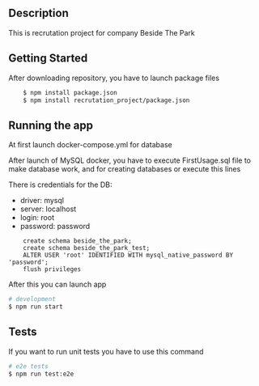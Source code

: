 ## Description

This is recrutation project for company Beside The Park

## Getting Started

After downloading repository, you have to launch package files
```bash
    $ npm install package.json
    $ npm install recrutation_project/package.json
```

## Running the app

At first launch docker-compose.yml for database

After launch of MySQL docker, you have to execute FirstUsage.sql file
to make database work, and for creating databases or execute this lines

There is credentials for the DB:

* driver: mysql
* server: localhost
* login: root
* password: password

```mysql
    create schema beside_the_park;
    create schema beside_the_park_test;
    ALTER USER 'root' IDENTIFIED WITH mysql_native_password BY 'password';
    flush privileges
```

After this you can launch app

```bash
# development
$ npm run start
```

## Tests
If you want to run unit tests you have to use this command

```bash
# e2e tests
$ npm run test:e2e

```

